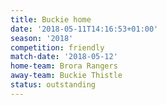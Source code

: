 ```yaml
---
title: Buckie home
date: '2018-05-11T14:16:53+01:00'
season: '2018'
competition: friendly
match-date: '2018-05-12'
home-team: Brora Rangers
away-team: Buckie Thistle
status: outstanding
---
```

